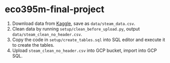 # eco395m-final-project

1. Download data from [Kaggle](https://www.kaggle.com/datasets/nikatomashvili/steam-games-dataset), save as `data/steam_data.csv`.
2. Clean data by running `setup/clean_before_upload.py`, output `data/steam_clean_no_header.csv`.
3. Copy the code in `setup/create_tables.sql` into SQL editor and execute it to create the tables.
4. Upload `steam_clean_no_header.csv` into GCP bucket, import into GCP SQL.

